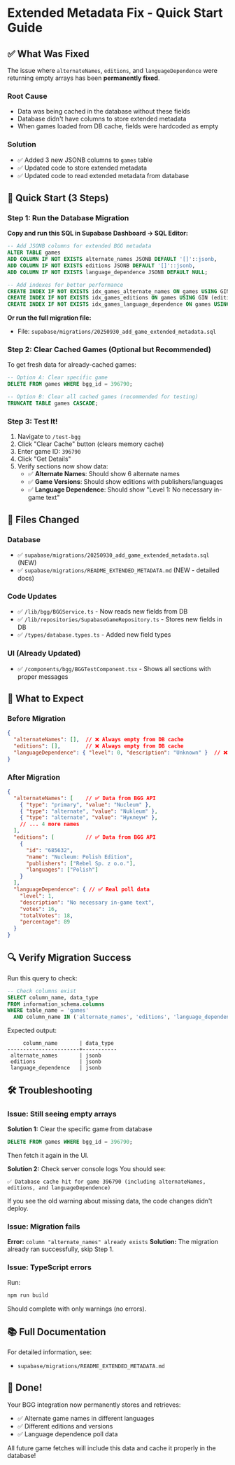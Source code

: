 # Extended Metadata Fix - Quick Start Guide

## ✅ What Was Fixed

The issue where `alternateNames`, `editions`, and `languageDependence` were returning empty arrays has been **permanently fixed**.

### Root Cause
- Data was being cached in the database without these fields
- Database didn't have columns to store extended metadata
- When games loaded from DB cache, fields were hardcoded as empty

### Solution
- ✅ Added 3 new JSONB columns to `games` table
- ✅ Updated code to store extended metadata
- ✅ Updated code to read extended metadata from database

## 🚀 Quick Start (3 Steps)

### Step 1: Run the Database Migration

**Copy and run this SQL in Supabase Dashboard → SQL Editor:**

```sql
-- Add JSONB columns for extended BGG metadata
ALTER TABLE games
ADD COLUMN IF NOT EXISTS alternate_names JSONB DEFAULT '[]'::jsonb,
ADD COLUMN IF NOT EXISTS editions JSONB DEFAULT '[]'::jsonb,
ADD COLUMN IF NOT EXISTS language_dependence JSONB DEFAULT NULL;

-- Add indexes for better performance
CREATE INDEX IF NOT EXISTS idx_games_alternate_names ON games USING GIN (alternate_names);
CREATE INDEX IF NOT EXISTS idx_games_editions ON games USING GIN (editions);
CREATE INDEX IF NOT EXISTS idx_games_language_dependence ON games USING GIN (language_dependence);
```

**Or run the full migration file:**
- File: `supabase/migrations/20250930_add_game_extended_metadata.sql`

### Step 2: Clear Cached Games (Optional but Recommended)

To get fresh data for already-cached games:

```sql
-- Option A: Clear specific game
DELETE FROM games WHERE bgg_id = 396790;

-- Option B: Clear all cached games (recommended for testing)
TRUNCATE TABLE games CASCADE;
```

### Step 3: Test It!

1. Navigate to `/test-bgg`
2. Click "Clear Cache" button (clears memory cache)
3. Enter game ID: `396790`
4. Click "Get Details"
5. Verify sections now show data:
   - ✅ **Alternate Names**: Should show 6 alternate names
   - ✅ **Game Versions**: Should show editions with publishers/languages
   - ✅ **Language Dependence**: Should show "Level 1: No necessary in-game text"

## 📁 Files Changed

### Database
- ✅ `supabase/migrations/20250930_add_game_extended_metadata.sql` (NEW)
- ✅ `supabase/migrations/README_EXTENDED_METADATA.md` (NEW - detailed docs)

### Code Updates
- ✅ `/lib/bgg/BGGService.ts` - Now reads new fields from DB
- ✅ `/lib/repositories/SupabaseGameRepository.ts` - Stores new fields in DB
- ✅ `/types/database.types.ts` - Added new field types

### UI (Already Updated)
- ✅ `/components/bgg/BGGTestComponent.tsx` - Shows all sections with proper messages

## 🎯 What to Expect

### Before Migration
```json
{
  "alternateNames": [],  // ❌ Always empty from DB cache
  "editions": [],        // ❌ Always empty from DB cache
  "languageDependence": { "level": 0, "description": "Unknown" }  // ❌ Default
}
```

### After Migration
```json
{
  "alternateNames": [    // ✅ Data from BGG API
    { "type": "primary", "value": "Nucleum" },
    { "type": "alternate", "value": "Nukleum" },
    { "type": "alternate", "value": "Нуклеум" },
    // ... 4 more names
  ],
  "editions": [          // ✅ Data from BGG API
    {
      "id": "685632",
      "name": "Nucleum: Polish Edition",
      "publishers": ["Rebel Sp. z o.o."],
      "languages": ["Polish"]
    }
  ],
  "languageDependence": { // ✅ Real poll data
    "level": 1,
    "description": "No necessary in-game text",
    "votes": 16,
    "totalVotes": 18,
    "percentage": 89
  }
}
```

## 🔍 Verify Migration Success

Run this query to check:

```sql
-- Check columns exist
SELECT column_name, data_type 
FROM information_schema.columns
WHERE table_name = 'games'
  AND column_name IN ('alternate_names', 'editions', 'language_dependence');
```

Expected output:
```
     column_name       | data_type
-----------------------+-----------
 alternate_names       | jsonb
 editions              | jsonb
 language_dependence   | jsonb
```

## 🛠️ Troubleshooting

### Issue: Still seeing empty arrays

**Solution 1:** Clear the specific game from database
```sql
DELETE FROM games WHERE bgg_id = 396790;
```
Then fetch it again in the UI.

**Solution 2:** Check server console logs
You should see:
```
✅ Database cache hit for game 396790 (including alternateNames, editions, and languageDependence)
```

If you see the old warning about missing data, the code changes didn't deploy.

### Issue: Migration fails

**Error:** `column "alternate_names" already exists`
**Solution:** The migration already ran successfully, skip Step 1.

### Issue: TypeScript errors

Run:
```bash
npm run build
```

Should complete with only warnings (no errors).

## 📚 Full Documentation

For detailed information, see:
- `supabase/migrations/README_EXTENDED_METADATA.md`

## 🎉 Done!

Your BGG integration now permanently stores and retrieves:
- ✅ Alternate game names in different languages
- ✅ Different editions and versions
- ✅ Language dependence poll data

All future game fetches will include this data and cache it properly in the database!